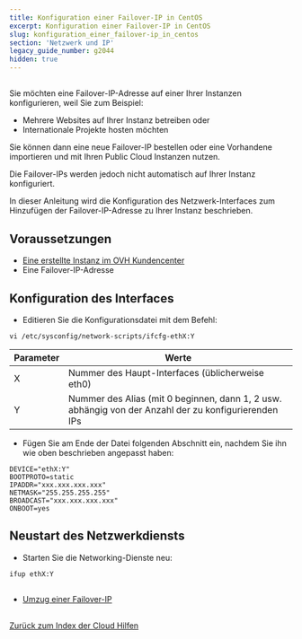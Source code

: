 ```yaml
---
title: Konfiguration einer Failover-IP in CentOS
excerpt: Konfiguration einer Failover-IP in CentOS
slug: konfiguration_einer_failover-ip_in_centos
section: 'Netzwerk und IP'
legacy_guide_number: g2044
hidden: true
---
```



## 
Sie möchten eine Failover-IP-Adresse auf einer Ihrer Instanzen konfigurieren, weil Sie zum Beispiel:


- Mehrere Websites auf Ihrer Instanz betreiben oder
- Internationale Projekte hosten möchten


Sie können dann eine neue Failover-IP bestellen oder eine Vorhandene importieren und mit Ihren Public Cloud Instanzen nutzen.

Die Failover-IPs werden jedoch nicht automatisch auf Ihrer Instanz konfiguriert. 

In dieser Anleitung wird die Konfiguration des Netzwerk-Interfaces zum Hinzufügen der Failover-IP-Adresse zu Ihrer Instanz beschrieben.


## Voraussetzungen

- [Eine erstellte Instanz im OVH Kundencenter]({legacy}1775)
- Eine Failover-IP-Adresse




## Konfiguration des Interfaces

- Editieren Sie die Konfigurationsdatei mit dem Befehl:

```
vi /etc/sysconfig/network-scripts/ifcfg-ethX:Y
```



|Parameter|Werte|
|---|---|
|X|Nummer des Haupt-Interfaces (üblicherweise eth0)|
|Y|Nummer des Alias (mit 0 beginnen, dann 1, 2 usw. abhängig von der Anzahl der zu konfigurierenden IPs|



- Fügen Sie am Ende der Datei folgenden Abschnitt ein, nachdem Sie ihn wie oben beschrieben angepasst haben:

```
DEVICE="ethX:Y"
BOOTPROTO=static
IPADDR="xxx.xxx.xxx.xxx"
NETMASK="255.255.255.255"
BROADCAST="xxx.xxx.xxx.xxx"
ONBOOT=yes
```





## Neustart des Netzwerkdiensts

- Starten Sie die Networking-Dienste neu:

```
ifup ethX:Y
```





## 

- [Umzug einer Failover-IP]({legacy}1890)




## 
[Zurück zum Index der Cloud Hilfen]({legacy}1785)

